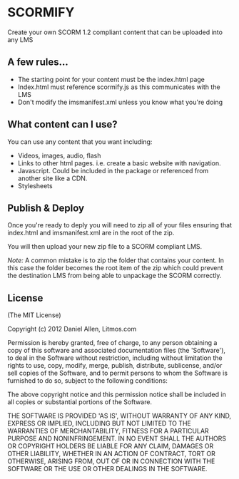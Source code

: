 SCORMIFY
=======

Create your own SCORM 1.2 compliant content that can be uploaded into any LMS

## A few rules...

* The starting point for your content must be the index.html page
* Index.html must reference scormify.js as this communicates with the LMS
* Don't modify the imsmanifest.xml unless you know what you're doing

## What content can I use?

You can use any content that you want including:

* Videos, images, audio, flash
* Links to other html pages. i.e. create a basic website with navigation.
* Javascript. Could be included in the package or referenced from another site like a CDN.
* Stylesheets

## Publish & Deploy

Once you're ready to deply you will need to zip all of your files ensuring that index.html and imsmanifest.xml are in the root of the zip.

You will then upload your new zip file to a SCORM compliant LMS.

_Note:_ A common mistake is to zip the folder that contains your content. In this case the folder becomes the root item of the zip which could prevent the destination LMS from being able to unpackage the SCORM correctly.

## License 

(The MIT License)

Copyright (c) 2012 Daniel Allen, Litmos.com

Permission is hereby granted, free of charge, to any person obtaining
a copy of this software and associated documentation files (the
'Software'), to deal in the Software without restriction, including
without limitation the rights to use, copy, modify, merge, publish,
distribute, sublicense, and/or sell copies of the Software, and to
permit persons to whom the Software is furnished to do so, subject to
the following conditions:

The above copyright notice and this permission notice shall be
included in all copies or substantial portions of the Software.

THE SOFTWARE IS PROVIDED 'AS IS', WITHOUT WARRANTY OF ANY KIND,
EXPRESS OR IMPLIED, INCLUDING BUT NOT LIMITED TO THE WARRANTIES OF
MERCHANTABILITY, FITNESS FOR A PARTICULAR PURPOSE AND NONINFRINGEMENT.
IN NO EVENT SHALL THE AUTHORS OR COPYRIGHT HOLDERS BE LIABLE FOR ANY
CLAIM, DAMAGES OR OTHER LIABILITY, WHETHER IN AN ACTION OF CONTRACT,
TORT OR OTHERWISE, ARISING FROM, OUT OF OR IN CONNECTION WITH THE
SOFTWARE OR THE USE OR OTHER DEALINGS IN THE SOFTWARE.